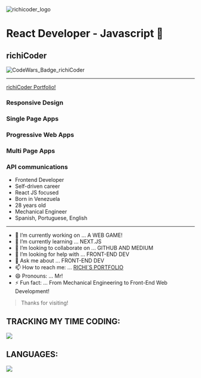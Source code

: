 <img alt='richicoder_logo' src='http://richicoder.com/richicoder_logo.png' />

# React Developer - Javascript 👋
## richiCoder
![CodeWars_Badge_richiCoder](https://www.codewars.com/users/richicoder/badges/large)
_____

<a href="https://richicoder.com" target="_blank">richiCoder Portfolio!</a>

### Responsive Design
### Single Page Apps
### Progressive Web Apps
### Multi Page Apps
### API communications

- Frontend Developer
- Self-driven career
- React JS focused
- Born in Venezuela
- 28 years old
- Mechanical Engineer
- Spanish, Portuguese, English

_____

- 🔭 I’m currently working on ... A WEB GAME!
- 🌱 I’m currently learning ... NEXT.JS
- 👯 I’m looking to collaborate on ... GITHUB AND MEDIUM
- 🤔 I’m looking for help with ... FRONT-END DEV
- 💬 Ask me about ... FRONT-END DEV
- 📫 How to reach me: ... [RICHI´S PORTFOLIO](https://richicoder.com/ "Visit Richi's Portfolio!")
- 😄 Pronouns: ... Mr!
- ⚡ Fun fact:  ... From Mechanical Engineering to Front-End Web Development!


> Thanks for visiting!


## **TRACKING MY TIME CODING:**
<a href="https://wakatime.com"><img src="https://wakatime.com/share/@2db4d374-00ea-4dca-a30e-e490256172a0/6d575458-2430-4f0b-b37c-78b0dad52566.png" /></a>

## **LANGUAGES:**
<a href="https://wakatime.com"><img src="https://wakatime.com/share/@2db4d374-00ea-4dca-a30e-e490256172a0/570f5e62-b2a1-4654-93a3-127e21b8017e.png" /></a>
